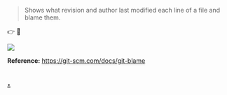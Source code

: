 > Shows what revision and author last modified each line of a file and blame them.

:point_right: :no_good:

![](http://i.imgur.com/Ywpucz6.png)

**Reference:** https://git-scm.com/docs/git-blame

## [.](http://i.imgur.com/xancoby.png)